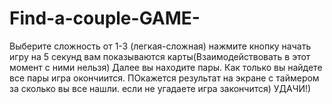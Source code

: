 # Find-a-couple-GAME-

Выберите сложность от 1-3 (легкая-сложная)
нажмите кнопку начать игру
на 5 секунд вам показываются карты(Взаимодействовать в этот момент с ними нельзя)
Далее вы находите пары.
Как только вы найдете все пары игра окончиится. ПОкажется результат на экране с таймером за сколько вы все нашли.
если не угадаете игра закончится) 
УДАЧИ!)
